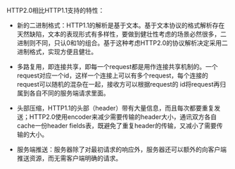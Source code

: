HTTP2.0相比HTTP1.1支持的特性：

- 新的二进制格式：HTTP1.1的解析是基于文本。基于文本协议的格式解析存在天然缺陷，文本的表现形式有多样性，要做到健壮性考虑的场景必然很多，二进制则不同，只认0和1的组合。基于这种考虑HTTP2.0的协议解析决定采用二进制格式，实现方便且健壮。

- 多路复用，即连接共享，即每一个request都是用作连接共享机制的。一个request对应一个id，这样一个连接上可以有多个request，每个连接的request可以随机的混杂在一起，接收方可以根据request的 id将request再归属到各自不同的服务端请求里面。

- 头部压缩，HTTP1.1的头部（header）带有大量信息，而且每次都要重复发送；HTTP2.0使用encoder来减少需要传输的header大小，通讯双方各自cache一份header fields表，既避免了重复header的传输，又减小了需要传输的大小。

- 服务端推送：服务器除了对最初请求的响应外，服务器还可以额外的向客户端推送资源，而无需客户端明确的请求。